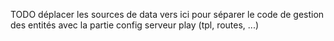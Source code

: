 TODO déplacer les sources de data vers ici pour séparer le code de gestion des entités avec la partie config serveur play (tpl, routes, ...)